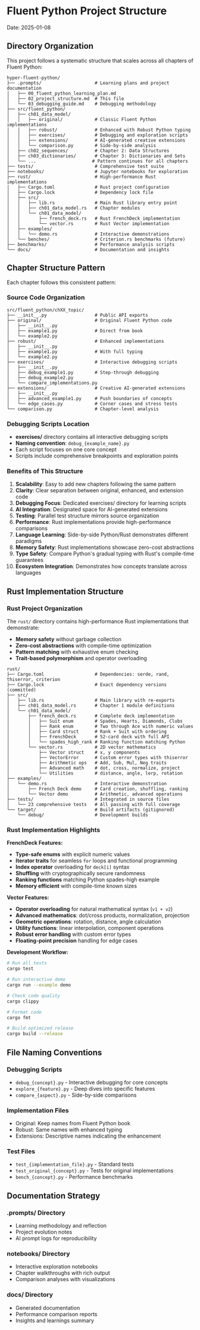 # Fluent Python Project Structure

Date: 2025-01-08

## Directory Organization

This project follows a systematic structure that scales across all chapters of Fluent Python:

```
hyper-fluent-python/
├── .prompts/                    # Learning plans and project documentation
│   ├── 00_fluent_python_learning_plan.md
│   ├── 02_project_structure.md  # This file
│   └── 03_debugging_guide.md    # Debugging methodology
├── src/fluent_python/
│   ├── ch01_data_model/
│   │   ├── original/            # Classic Fluent Python implementations
│   │   ├── robust/              # Enhanced with Robust Python typing
│   │   ├── exercises/           # Debugging and exploration scripts
│   │   ├── extensions/          # AI-generated creative extensions
│   │   └── comparison.py        # Side-by-side analysis
│   ├── ch02_sequences/          # Chapter 2: Data Structures
│   ├── ch03_dictionaries/       # Chapter 3: Dictionaries and Sets
│   └── ...                     # Pattern continues for all chapters
├── tests/                       # Comprehensive test suite
├── notebooks/                   # Jupyter notebooks for exploration
├── rust/                        # High-performance Rust implementations
│   ├── Cargo.toml               # Rust project configuration
│   ├── Cargo.lock               # Dependency lock file
│   ├── src/
│   │   ├── lib.rs               # Main Rust library entry point
│   │   ├── ch01_data_model.rs   # Chapter modules
│   │   └── ch01_data_model/
│   │       ├── french_deck.rs   # Rust FrenchDeck implementation
│   │       └── vector.rs        # Rust Vector implementation
│   ├── examples/
│   │   └── demo.rs              # Interactive demonstrations
│   └── benches/                 # Criterion.rs benchmarks (future)
├── benchmarks/                  # Performance analysis scripts
└── docs/                        # Documentation and insights
```

## Chapter Structure Pattern

Each chapter follows this consistent pattern:

### Source Code Organization
```
src/fluent_python/chXX_topic/
├── __init__.py                  # Public API exports
├── original/                    # Original Fluent Python code
│   ├── __init__.py
│   ├── example1.py              # Direct from book
│   └── example2.py
├── robust/                      # Enhanced implementations
│   ├── __init__.py
│   ├── example1.py              # With full typing
│   └── example2.py
├── exercises/                   # Interactive debugging scripts
│   ├── __init__.py
│   ├── debug_example1.py        # Step-through debugging
│   ├── debug_example2.py
│   └── compare_implementations.py
├── extensions/                  # Creative AI-generated extensions
│   ├── __init__.py
│   ├── advanced_example1.py     # Push boundaries of concepts
│   └── edge_cases.py            # Corner cases and stress tests
└── comparison.py                # Chapter-level analysis
```

### Debugging Scripts Location
- **exercises/** directory contains all interactive debugging scripts
- **Naming convention**: `debug_{example_name}.py`
- Each script focuses on one core concept
- Scripts include comprehensive breakpoints and exploration points

### Benefits of This Structure

1. **Scalability**: Easy to add new chapters following the same pattern
2. **Clarity**: Clear separation between original, enhanced, and extension code
3. **Debugging Focus**: Dedicated exercises/ directory for learning scripts
4. **AI Integration**: Designated space for AI-generated extensions
5. **Testing**: Parallel test structure mirrors source organization
6. **Performance**: Rust implementations provide high-performance comparisons
7. **Language Learning**: Side-by-side Python/Rust demonstrates different paradigms
8. **Memory Safety**: Rust implementations showcase zero-cost abstractions
9. **Type Safety**: Compare Python's gradual typing with Rust's compile-time guarantees
10. **Ecosystem Integration**: Demonstrates how concepts translate across languages

## Rust Implementation Structure

### Rust Project Organization

The `rust/` directory contains high-performance Rust implementations that demonstrate:
- **Memory safety** without garbage collection
- **Zero-cost abstractions** with compile-time optimization
- **Pattern matching** with exhaustive enum checking
- **Trait-based polymorphism** and operator overloading

```
rust/
├── Cargo.toml                   # Dependencies: serde, rand, thiserror, criterion
├── Cargo.lock                   # Exact dependency versions (committed)
├── src/
│   ├── lib.rs                   # Main library with re-exports
│   ├── ch01_data_model.rs       # Chapter 1 module definitions
│   └── ch01_data_model/
│       ├── french_deck.rs       # Complete deck implementation
│       │   ├── Suit enum        # Spades, Hearts, Diamonds, Clubs
│       │   ├── Rank enum        # Two through Ace with numeric values
│       │   ├── Card struct      # Rank + Suit with ordering
│       │   ├── FrenchDeck       # 52-card deck with full API
│       │   └── spades_high_rank # Ranking function matching Python
│       └── vector.rs            # 2D vector mathematics
│           ├── Vector struct    # x, y components
│           ├── VectorError      # Custom error types with thiserror
│           ├── Arithmetic ops   # Add, Sub, Mul, Neg traits
│           ├── Advanced math    # dot, cross, normalize, project
│           └── Utilities        # distance, angle, lerp, rotation
├── examples/
│   └── demo.rs                  # Interactive demonstration
│       ├── French Deck demo     # Card creation, shuffling, ranking
│       └── Vector demo          # Arithmetic, advanced operations
├── tests/                       # Integrated in source files
│   └── 23 comprehensive tests   # All passing with full coverage
└── target/                      # Build artifacts (gitignored)
    └── debug/                   # Development builds
```

### Rust Implementation Highlights

**FrenchDeck Features:**
- **Type-safe enums** with explicit numeric values
- **Iterator traits** for seamless `for` loops and functional programming
- **Index operator** overloading for `deck[i]` syntax
- **Shuffling** with cryptographically secure randomness
- **Ranking functions** matching Python spades-high example
- **Memory efficient** with compile-time known sizes

**Vector Features:**
- **Operator overloading** for natural mathematical syntax (`v1 + v2`)
- **Advanced mathematics**: dot/cross products, normalization, projection
- **Geometric operations**: rotation, distance, angle calculation
- **Utility functions**: linear interpolation, component operations
- **Robust error handling** with custom error types
- **Floating-point precision** handling for edge cases

**Development Workflow:**
```bash
# Run all tests
cargo test

# Run interactive demo
cargo run --example demo

# Check code quality
cargo clippy

# Format code
cargo fmt

# Build optimized release
cargo build --release
```

## File Naming Conventions

### Debugging Scripts
- `debug_{concept}.py` - Interactive debugging for core concepts
- `explore_{feature}.py` - Deep dives into specific features  
- `compare_{aspect}.py` - Side-by-side comparisons

### Implementation Files
- Original: Keep names from Fluent Python book
- Robust: Same names with enhanced typing
- Extensions: Descriptive names indicating the enhancement

### Test Files
- `test_{implementation_file}.py` - Standard tests
- `test_original_{concept}.py` - Tests for original implementations
- `bench_{concept}.py` - Performance benchmarks

## Documentation Strategy

### .prompts/ Directory
- Learning methodology and reflection
- Project evolution notes
- AI prompt logs for reproducibility

### notebooks/ Directory  
- Interactive exploration notebooks
- Chapter walkthroughs with rich output
- Comparison analyses with visualizations

### docs/ Directory
- Generated documentation
- Performance comparison reports
- Insights and learnings summary
